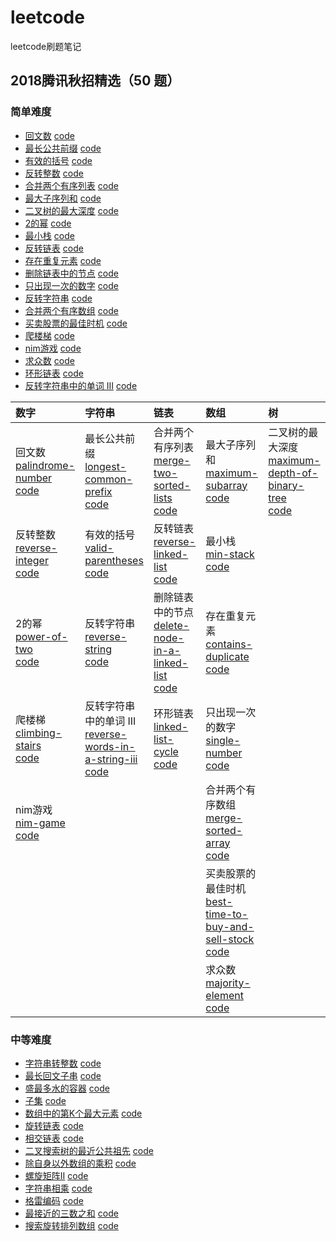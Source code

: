 # leetcode
leetcode刷题笔记

## 2018腾讯秋招精选（50 题）

### 简单难度  
- [回文数](https://leetcode-cn.com/problems/palindrome-number/description/) [code](https://github.com/luozhiping/leetcode/blob/master/2018tencent50/easy/palindrome_number.py)  
- [最长公共前缀](https://leetcode-cn.com/problems/longest-common-prefix/description/) [code](https://github.com/luozhiping/leetcode/blob/master/2018tencent50/easy/longest_common_prefix.py)  
- [有效的括号](https://leetcode-cn.com/problems/valid-parentheses/) [code](https://github.com/luozhiping/leetcode/blob/master/2018tencent50/easy/valid_parentheses.py)  
- [反转整数](https://leetcode-cn.com/problems/reverse-integer/) [code](https://github.com/luozhiping/leetcode/blob/master/2018tencent50/easy/reverse_integer.py)  
- [合并两个有序列表](https://leetcode-cn.com/problems/merge-two-sorted-lists/) [code](https://github.com/luozhiping/leetcode/blob/master/2018tencent50/easy/merge_two_sorted_lists.py)  
- [最大子序列和](https://leetcode-cn.com/problems/maximum-subarray/) [code](https://github.com/luozhiping/leetcode/blob/master/2018tencent50/easy/maximum_subarray.py)  
- [二叉树的最大深度](https://leetcode-cn.com/problems/maximum-depth-of-binary-tree/) [code](https://github.com/luozhiping/leetcode/blob/master/2018tencent50/easy/maximum_depth_of_binary_tree.py)  
- [2的幂](https://leetcode-cn.com/problems/power-of-two/) [code](https://github.com/luozhiping/leetcode/blob/master/2018tencent50/easy/power_of_two.py)  
- [最小栈](https://leetcode-cn.com/problems/min-stack/) [code](https://github.com/luozhiping/leetcode/blob/master/2018tencent50/easy/min_stack.py)  
- [反转链表](https://leetcode-cn.com/problems/reverse-linked-list/) [code](https://github.com/luozhiping/leetcode/blob/master/2018tencent50/easy/reverse_linked_list.py)  
- [存在重复元素](https://leetcode-cn.com/problems/contains-duplicate/) [code](https://github.com/luozhiping/leetcode/blob/master/2018tencent50/easy/contains_duplicate.py)  
- [删除链表中的节点](https://leetcode-cn.com/problems/delete-node-in-a-linked-list/) [code](https://github.com/luozhiping/leetcode/blob/master/2018tencent50/easy/delete_node_in_a_linked_list.py)  
- [只出现一次的数字](https://leetcode-cn.com/problems/single-number/) [code](https://github.com/luozhiping/leetcode/blob/master/2018tencent50/easy/single_number.py)  
- [反转字符串](https://leetcode-cn.com/problems/reverse-string/) [code](https://github.com/luozhiping/leetcode/blob/master/2018tencent50/easy/reverse_string.py)  
- [合并两个有序数组](https://leetcode-cn.com/problems/merge-sorted-array/) [code](https://github.com/luozhiping/leetcode/blob/master/2018tencent50/easy/merge_sorted_array.py)  
- [买卖股票的最佳时机](https://leetcode-cn.com/problems/best-time-to-buy-and-sell-stock/) [code](https://github.com/luozhiping/leetcode/blob/master/2018tencent50/easy/best_time_to_buy_and_sell_stock.py)  
- [爬楼梯](https://leetcode-cn.com/problems/climbing-stairs/) [code](https://github.com/luozhiping/leetcode/blob/master/2018tencent50/easy/climbing_stairs.py)  
- [nim游戏](https://leetcode-cn.com/problems/nim-game/) [code](https://github.com/luozhiping/leetcode/blob/master/2018tencent50/easy/nim_game.py)  
- [求众数](https://leetcode-cn.com/problems/majority-element/) [code](https://github.com/luozhiping/leetcode/blob/master/2018tencent50/easy/majority_element.py)  
- [环形链表](https://leetcode-cn.com/problems/linked-list-cycle/) [code](https://github.com/luozhiping/leetcode/blob/master/2018tencent50/easy/linked_list_cycle.py)  
- [反转字符串中的单词 III](https://leetcode-cn.com/problems/reverse-words-in-a-string-iii/) [code](https://github.com/luozhiping/leetcode/blob/master/2018tencent50/easy/reverse_words_in_a_string_iii.py)  


| 数字| 字符串|  链表| 数组| 树|
| :----------| :-----------|  :-----------|  :-----------|  :-----------|  
| 回文数<br>[palindrome-number](https://leetcode-cn.com/problems/palindrome-number)<br>[code](https://github.com/luozhiping/leetcode/blob/master/2018tencent50/easy/palindrome_number.py)  |最长公共前缀<br>[longest-common-prefix](https://leetcode-cn.com/problems/longest-common-prefix)<br>[code](https://github.com/luozhiping/leetcode/blob/master/2018tencent50/easy/longest_common_prefix.py)  |合并两个有序列表<br>[merge-two-sorted-lists](https://leetcode-cn.com/problems/merge-two-sorted-lists/) <br>[code](https://github.com/luozhiping/leetcode/blob/master/2018tencent50/easy/merge_two_sorted_lists.py)  |最大子序列和<br>[maximum-subarray](https://leetcode-cn.com/problems/maximum-subarray/)<br>[code](https://github.com/luozhiping/leetcode/blob/master/2018tencent50/easy/maximum_subarray.py)|二叉树的最大深度<br>[maximum-depth-of-binary-tree](https://leetcode-cn.com/problems/maximum-depth-of-binary-tree/)<br>[code](https://github.com/luozhiping/leetcode/blob/master/2018tencent50/easy/maximum_depth_of_binary_tree.py)|
|反转整数<br>[reverse-integer](https://leetcode-cn.com/problems/reverse-integer/) <br> [code](https://github.com/luozhiping/leetcode/blob/master/2018tencent50/easy/reverse_integer.py)  | 有效的括号<br>[valid-parentheses](https://leetcode-cn.com/problems/valid-parentheses/)<br>[code](https://github.com/luozhiping/leetcode/blob/master/2018tencent50/easy/valid_parentheses.py)   | 反转链表<br>[reverse-linked-list](https://leetcode-cn.com/problems/reverse-linked-list/)<br>[code](https://github.com/luozhiping/leetcode/blob/master/2018tencent50/easy/reverse_linked_list.py)|最小栈<br>[min-stack](https://leetcode-cn.com/problems/min-stack/)<br>[code](https://github.com/luozhiping/leetcode/blob/master/2018tencent50/easy/min_stack.py)|
|2的幂<br>[power-of-two](https://leetcode-cn.com/problems/power-of-two/)<br>[code](https://github.com/luozhiping/leetcode/blob/master/2018tencent50/easy/power_of_two.py)|反转字符串<br>[reverse-string](https://leetcode-cn.com/problems/reverse-string/)<br>[code](https://github.com/luozhiping/leetcode/blob/master/2018tencent50/easy/reverse_string.py)|删除链表中的节点<br>[delete-node-in-a-linked-list](https://leetcode-cn.com/problems/delete-node-in-a-linked-list/)<br>[code](https://github.com/luozhiping/leetcode/blob/master/2018tencent50/easy/delete_node_in_a_linked_list.py)|存在重复元素<br>[contains-duplicate](https://leetcode-cn.com/problems/contains-duplicate/)<br>[code](https://github.com/luozhiping/leetcode/blob/master/2018tencent50/easy/contains_duplicate.py)|
|爬楼梯<br>[climbing-stairs](https://leetcode-cn.com/problems/climbing-stairs/)<br>[code](https://github.com/luozhiping/leetcode/blob/master/2018tencent50/easy/climbing_stairs.py)|反转字符串中的单词 III<br>[reverse-words-in-a-string-iii](https://leetcode-cn.com/problems/reverse-words-in-a-string-iii/)<br>[code](https://github.com/luozhiping/leetcode/blob/master/2018tencent50/easy/reverse_words_in_a_string_iii.py)|环形链表<br>[linked-list-cycle](https://leetcode-cn.com/problems/linked-list-cycle/)<br>[code](https://github.com/luozhiping/leetcode/blob/master/2018tencent50/easy/linked_list_cycle.py)|只出现一次的数字<br>[single-number](https://leetcode-cn.com/problems/single-number/)<br>[code](https://github.com/luozhiping/leetcode/blob/master/2018tencent50/easy/single_number.py)|
|nim游戏<br>[nim-game](https://leetcode-cn.com/problems/nim-game/)<br>[code](https://github.com/luozhiping/leetcode/blob/master/2018tencent50/easy/nim_game.py)|||合并两个有序数组<br>[merge-sorted-array](https://leetcode-cn.com/problems/merge-sorted-array/)<br>[code](https://github.com/luozhiping/leetcode/blob/master/2018tencent50/easy/merge_sorted_array.py)|
||||买卖股票的最佳时机<br>[best-time-to-buy-and-sell-stock](https://leetcode-cn.com/problems/best-time-to-buy-and-sell-stock/)<br>[code](https://github.com/luozhiping/leetcode/blob/master/2018tencent50/easy/best_time_to_buy_and_sell_stock.py)|
||||求众数<br>[majority-element](https://leetcode-cn.com/problems/majority-element/)<br>[code](https://github.com/luozhiping/leetcode/blob/master/2018tencent50/easy/majority_element.py)|


### 中等难度

- [字符串转整数](https://leetcode-cn.com/problems/string-to-integer-atoi/description/) [code](https://github.com/luozhiping/leetcode/blob/master/2018tencent50/middle/atoi.py)  
- [最长回文子串](https://leetcode-cn.com/problems/longest-palindromic-substring/description/) [code](https://github.com/luozhiping/leetcode/blob/master/2018tencent50/middle/longest_palindromic_substring.py)  
- [盛最多水的容器](https://leetcode-cn.com/problems/container-with-most-water/description/) [code](https://github.com/luozhiping/leetcode/blob/master/2018tencent50/middle/container_with_most_water.py)
- [子集](https://leetcode-cn.com/problems/subsets/description/) [code](https://github.com/luozhiping/leetcode/blob/master/2018tencent50/middle/subsets.py)
- [数组中的第K个最大元素](https://leetcode-cn.com/problems/kth-largest-element-in-an-array/description/) [code](https://github.com/luozhiping/leetcode/blob/master/2018tencent50/middle/kth_largest_element_in_an_array.py)
- [旋转链表](https://leetcode-cn.com/problems/rotate-list/description/) [code](https://github.com/luozhiping/leetcode/blob/master/2018tencent50/middle/rotate_list.py)
- [相交链表](https://leetcode-cn.com/problems/intersection-of-two-linked-lists/description/) [code](https://github.com/luozhiping/leetcode/blob/master/2018tencent50/middle/intersection_of_two_linked_lists.py)
- [二叉搜索树的最近公共祖先](https://leetcode-cn.com/problems/lowest-common-ancestor-of-a-binary-tree/description/) [code](https://github.com/luozhiping/leetcode/blob/master/2018tencent50/middle/lowest_common_ancestor_of_a_binary_search_tree.py)
- [除自身以外数组的乘积](https://leetcode-cn.com/problems/product-of-array-except-self/) [code](https://github.com/luozhiping/leetcode/blob/master/2018tencent50/middle/product_of_array_except_self.py)
- [螺旋矩阵II](https://leetcode-cn.com/problems/spiral-matrix-ii/) [code](https://github.com/luozhiping/leetcode/blob/master/2018tencent50/middle/spiral_matrix_ii.py)
- [字符串相乘](https://leetcode-cn.com/problems/multiply-strings/) [code](https://github.com/luozhiping/leetcode/blob/master/2018tencent50/middle/multiply_strings.py)
- [格雷编码](https://leetcode-cn.com/problems/gray-code/) [code](https://github.com/luozhiping/leetcode/blob/master/2018tencent50/middle/gray_code.py)
- [最接近的三数之和](https://leetcode-cn.com/problems/3sum-closest/) [code](https://github.com/luozhiping/leetcode/blob/master/2018tencent50/middle/3sum_closest.py)
- [搜索旋转排列数组](https://leetcode-cn.com/problems/search-in-rotated-sorted-array/) [code](https://github.com/luozhiping/leetcode/blob/master/2018tencent50/middle/search_in_rotated_sorted_array.py)


